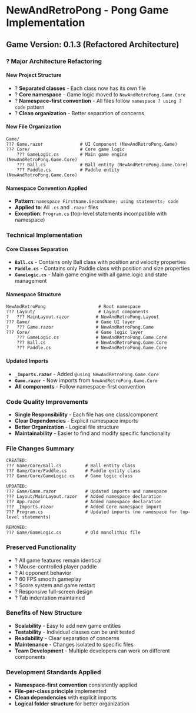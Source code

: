 # NewAndRetroPong - Pong Game Implementation

## Game Version: 0.1.3 (Refactored Architecture)

### ? Major Architecture Refactoring

#### New Project Structure
- ? **Separated classes** - Each class now has its own file
- ? **Core namespace** - Game logic moved to `NewAndRetroPong.Game.Core`
- ? **Namespace-first convention** - All files follow `namespace ? using ? code` pattern
- ? **Clean organization** - Better separation of concerns

#### New File Organization
```
Game/
??? Game.razor              # UI Component (NewAndRetroPong.Game)
??? Core/                   # Core game logic
    ??? GameLogic.cs        # Main game engine (NewAndRetroPong.Game.Core)
    ??? Ball.cs             # Ball entity (NewAndRetroPong.Game.Core)
    ??? Paddle.cs           # Paddle entity (NewAndRetroPong.Game.Core)
```

#### Namespace Convention Applied
- **Pattern**: `namespace FirstName.SecondName; using statements; code`
- **Applied to**: All `.cs` and `.razor` files
- **Exception**: `Program.cs` (top-level statements incompatible with namespace)

### Technical Implementation

#### Core Classes Separation
- **`Ball.cs`** - Contains only Ball class with position and velocity properties
- **`Paddle.cs`** - Contains only Paddle class with position and size properties  
- **`GameLogic.cs`** - Main game engine with all game logic and state management

#### Namespace Structure
```
NewAndRetroPong                    # Root namespace
??? Layout/                        # Layout components
?   ??? MainLayout.razor          # NewAndRetroPong.Layout
??? Game/                         # Game UI layer
?   ??? Game.razor                # NewAndRetroPong.Game
??? Core/                         # Game logic layer
    ??? GameLogic.cs              # NewAndRetroPong.Game.Core
    ??? Ball.cs                   # NewAndRetroPong.Game.Core
    ??? Paddle.cs                 # NewAndRetroPong.Game.Core
```

#### Updated Imports
- **`_Imports.razor`** - Added `@using NewAndRetroPong.Game.Core`
- **`Game.razor`** - Now imports from `NewAndRetroPong.Game.Core`
- **All components** - Follow namespace-first convention

### Code Quality Improvements
- **Single Responsibility** - Each file has one class/component
- **Clear Dependencies** - Explicit namespace imports
- **Better Organization** - Logical file structure
- **Maintainability** - Easier to find and modify specific functionality

### File Changes Summary
```
CREATED:
??? Game/Core/Ball.cs         # Ball entity class
??? Game/Core/Paddle.cs       # Paddle entity class  
??? Game/Core/GameLogic.cs    # Game logic class

UPDATED:
??? Game/Game.razor           # Updated imports and namespace
??? Layout/MainLayout.razor   # Added namespace declaration
??? App.razor                 # Added namespace declaration
??? _Imports.razor            # Added Core namespace import
??? Program.cs                # Updated imports (no namespace for top-level statements)

REMOVED:
??? Game/GameLogic.cs         # Old monolithic file
```

### Preserved Functionality
- ? All game features remain identical
- ? Mouse-controlled player paddle
- ? AI opponent behavior
- ? 60 FPS smooth gameplay
- ? Score system and game restart
- ? Responsive full-screen design
- ? Tab indentation maintained

### Benefits of New Structure
- **Scalability** - Easy to add new game entities
- **Testability** - Individual classes can be unit tested
- **Readability** - Clear separation of concerns
- **Maintenance** - Changes isolated to specific files
- **Team Development** - Multiple developers can work on different components

### Development Standards Applied
- **Namespace-first convention** consistently applied
- **File-per-class principle** implemented
- **Clean dependencies** with explicit imports
- **Logical folder structure** for better organization